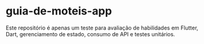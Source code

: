 # guia-de-moteis-app
Este repositório é apenas um teste para avaliação de habilidades em Flutter, Dart, gerenciamento de estado, consumo de API e testes unitários.
